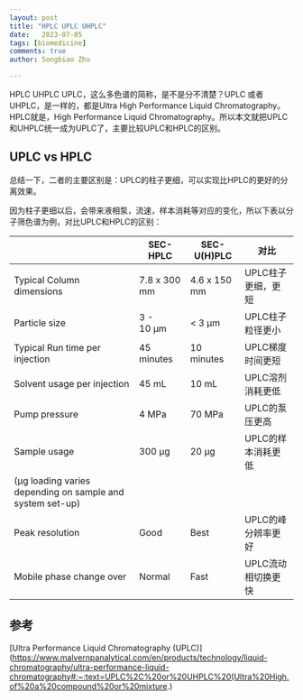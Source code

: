 ```yaml
---
layout: post
title: "HPLC UPLC UHPLC"
date:   2023-07-05
tags: [biomedicine]
comments: true
author: Songbiao Zhu

---
```


HPLC UHPLC UPLC，这么多色谱的简称，是不是分不清楚？UPLC 或者UHPLC，是一样的，都是Ultra High Performance Liquid Chromatography。HPLC就是，High Performance Liquid Chromatography。所以本文就把UPLC和UHPLC统一成为UPLC了，主要比较UPLC和HPLC的区别。

<!-- more -->

## UPLC vs HPLC

总结一下，二者的主要区别是：UPLC的柱子更细，可以实现比HPLC的更好的分离效果。

因为柱子更细以后，会带来液相泵，流速，样本消耗等对应的变化，所以下表以分子筛色谱为例，对比UPLC和HPLC的区别：

|                                                           | SEC-HPLC     | SEC-U(H)PLC  | 对比          |
| --------------------------------------------------------- | ------------ | ------------ | ----------- |
| Typical Column dimensions                                 | 7.8 x 300 mm | 4.6 x 150 mm | UPLC柱子更细，更短 |
| Particle size                                             | 3 - 10 µm    | < 3 µm       | UPLC柱子粒径更小  |
| Typical Run time per injection                            | 45 minutes   | 10 minutes   | UPLC梯度时间更短  |
| Solvent usage per injection                               | 45 mL        | 10 mL        | UPLC溶剂消耗更低  |
| Pump pressure                                             | 4 MPa        | 70 MPa       | UPLC的泵压更高   |
| Sample usage                                              | 300 µg       | 20 µg        | UPLC的样本消耗更低 |
| (µg loading varies depending on sample and system set-up) |              |              |             |
| Peak resolution                                           | Good         | Best         | UPLC的峰分辨率更好 |
| Mobile phase change over                                  | Normal       | Fast         | UPLC流动相切换更快 |

## 参考

[Ultra Performance Liquid Chromatography (UPLC)](https://www.malvernpanalytical.com/en/products/technology/liquid-chromatography/ultra-performance-liquid-chromatography#:~:text=UPLC%2C%20or%20UHPLC%20(Ultra%20High,of%20a%20compound%20or%20mixture.)


